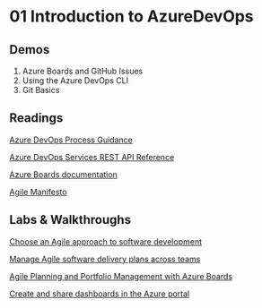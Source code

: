 # 01 Introduction to AzureDevOps

## Demos

1. Azure Boards and GitHub Issues
2. Using the Azure DevOps CLI
3. Git Basics

## Readings

[Azure DevOps Process Guidance](https://docs.microsoft.com/en-us/azure/devops/boards/work-items/guidance/choose-process?view=azure-devops&tabs=basic-process)

[Azure DevOps Services REST API Reference](https://docs.microsoft.com/en-us/rest/api/azure/devops/?view=azure-devops-rest-7.1)

[Azure Boards documentation](https://docs.microsoft.com/en-us/azure/devops/boards/?view=azure-devops)

[Agile Manifesto](https://www.agilealliance.org/agile101/12-principles-behind-the-agile-manifesto/)

## Labs & Walkthroughs

[Choose an Agile approach to software development](https://docs.microsoft.com/en-us/learn/modules/choose-an-agile-approach/)

[Manage Agile software delivery plans across teams](https://docs.microsoft.com/en-us/learn/modules/manage-delivery-plans/)

[Agile Planning and Portfolio Management with Azure Boards](https://www.azuredevopslabs.com/labs/azuredevops/agile/)

[Create and share dashboards in the Azure portal](https://docs.microsoft.com/en-us/azure/azure-portal/azure-portal-dashboards)
